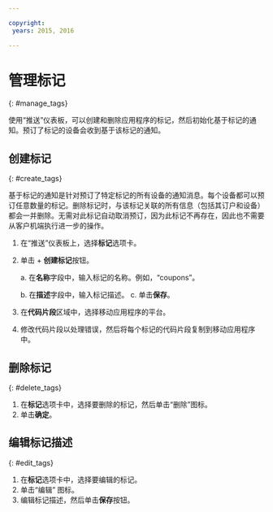 ```yaml
---

copyright:
 years: 2015, 2016

---
```


# 管理标记
{: #manage_tags}

使用“推送”仪表板，可以创建和删除应用程序的标记，然后初始化基于标记的通知。预订了标记的设备会收到基于该标记的通知。


## 创建标记
{: #create_tags}

基于标记的通知是针对预订了特定标记的所有设备的通知消息。每个设备都可以预订任意数量的标记。删除标记时，与该标记关联的所有信息（包括其订户和设备）都会一并删除。无需对此标记自动取消预订，因为此标记不再存在，因此也不需要从客户机端执行进一步的操作。

1. 在“推送”仪表板上，选择**标记**选项卡。
1. 单击 + **创建标记**按钮。   

   a. 在**名称**字段中，输入标记的名称。例如，“coupons”。

   b. 在**描述**字段中，输入标记描述。
         c. 单击**保存**。

1. 在**代码片段**区域中，选择移动应用程序的平台。
1. 修改代码片段以处理错误，然后将每个标记的代码片段复制到移动应用程序中。

## 删除标记
{: #delete_tags}

1. 在**标记**选项卡中，选择要删除的标记，然后单击“删除”图标。
1. 单击**确定**。

## 编辑标记描述
{: #edit_tags}

1. 在**标记**选项卡中，选择要编辑的标记。
1. 单击“编辑” 图标。
1. 编辑标记描述，然后单击**保存**按钮。
